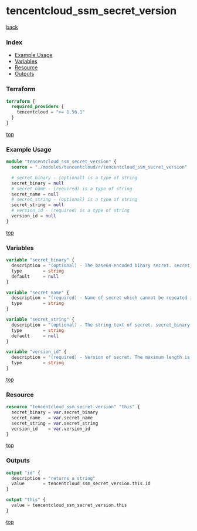 # tencentcloud_ssm_secret_version

[back](../tencentcloud.md)

### Index

- [Example Usage](#example-usage)
- [Variables](#variables)
- [Resource](#resource)
- [Outputs](#outputs)

### Terraform

```terraform
terraform {
  required_providers {
    tencentcloud = ">= 1.56.1"
  }
}
```

[top](#index)

### Example Usage

```terraform
module "tencentcloud_ssm_secret_version" {
  source = "./modules/tencentcloud/r/tencentcloud_ssm_secret_version"

  # secret_binary - (optional) is a type of string
  secret_binary = null
  # secret_name - (required) is a type of string
  secret_name = null
  # secret_string - (optional) is a type of string
  secret_string = null
  # version_id - (required) is a type of string
  version_id = null
}
```

[top](#index)

### Variables

```terraform
variable "secret_binary" {
  description = "(optional) - The base64-encoded binary secret. secret_binary and secret_string must be set only one, and the maximum support is 4096 bytes. When secret status is `Disabled`, this field will not update anymore."
  type        = string
  default     = null
}

variable "secret_name" {
  description = "(required) - Name of secret which cannot be repeated in the same region. The maximum length is 128 bytes. The name can only contain English letters, numbers, underscore and hyphen '-'. The first character must be a letter or number."
  type        = string
}

variable "secret_string" {
  description = "(optional) - The string text of secret. secret_binary and secret_string must be set only one, and the maximum support is 4096 bytes. When secret status is `Disabled`, this field will not update anymore."
  type        = string
  default     = null
}

variable "version_id" {
  description = "(required) - Version of secret. The maximum length is 64 bytes. The version_id can only contain English letters, numbers, underscore and hyphen '-'. The first character must be a letter or number."
  type        = string
}
```

[top](#index)

### Resource

```terraform
resource "tencentcloud_ssm_secret_version" "this" {
  secret_binary = var.secret_binary
  secret_name   = var.secret_name
  secret_string = var.secret_string
  version_id    = var.version_id
}
```

[top](#index)

### Outputs

```terraform
output "id" {
  description = "returns a string"
  value       = tencentcloud_ssm_secret_version.this.id
}

output "this" {
  value = tencentcloud_ssm_secret_version.this
}
```

[top](#index)